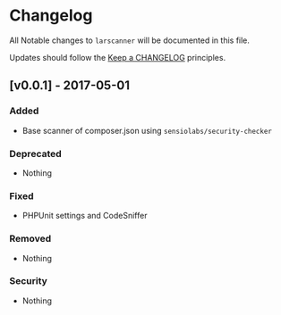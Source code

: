 # Changelog

All Notable changes to `larscanner` will be documented in this file.

Updates should follow the [Keep a CHANGELOG](http://keepachangelog.com/) principles.

## [v0.0.1] - 2017-05-01

### Added
- Base scanner of composer.json using `sensiolabs/security-checker`

### Deprecated
- Nothing

### Fixed
- PHPUnit settings and CodeSniffer

### Removed
- Nothing

### Security
- Nothing
